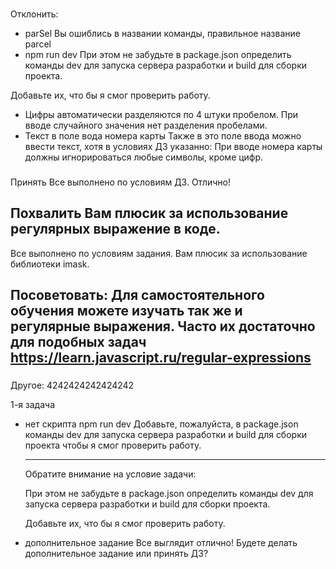 ###
Отклонить:
- parSel
Вы ошиблись в названии команды, правильное название parcel
- npm run dev
При этом не забудьте в package.json определить команды dev для запуска сервера разработки и build для сборки проекта.

​Добавьте их, что бы я смог проверить работу.
- Цифры автоматически разделяются по 4 штуки пробелом.
При вводе случайного значения нет разделения пробелами.
- Текст в поле вода номера карты
Также в это поле ввода можно ввести текст, хотя в условиях ДЗ указанно:
При вводе номера карты должны игнорироваться любые символы, кроме цифр.

###
Принять
Все выполнено по условиям ДЗ. Отлично!



###
Похвалить
Вам плюсик за использование регулярных выражение в коде.
---
Все выполнено по условиям задания. Вам плюсик за использование  библиотеки imask.



###
Посоветовать:
Для самостоятельного обучения можете изучать так же и регулярные выражения. Часто их достаточно для подобных задач
https://learn.javascript.ru/regular-expressions
---


###
Другое:
4242424242424242

1-я задача
- нет скрипта npm run dev
    Добавьте, пожалуйста, в package.json команды dev для запуска сервера разработки и build для сборки проекта чтобы я смог проверить работу.

    -----------

    Обратите внимание на условие задачи:

    При этом не забудьте в package.json определить команды dev для запуска сервера разработки и build для сборки проекта.

    ​Добавьте их, что бы я смог проверить работу.

- дополнительное задание
    Все выглядит отлично! Будете делать дополнительное задание или принять ДЗ?
